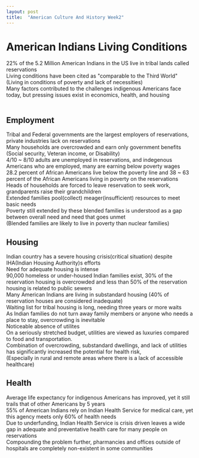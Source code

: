 ```yaml
---
layout: post
title:  "American Culture And History Week2"
---
```

# American Indians Living Conditions
22% of the 5.2 Million American Indians in the US live in tribal lands called reservations <br/>
Living conditions have been cited as "comparable to the Third World" (Living in conditions of poverty and lack of necessities)<br/>
Many factors contributed to the challenges indigenous Americans face today, but pressing issues exist in economics, health, and housing<br/>
<br/>
## Employment <br/>
Tribal and Federal governments are the largest employers of reservations, private industries lack on reservations <br/>
Many households are overcrowded and earn only government benefits (Social security, Veteran income, or Disability) <br/>
4/10 ~ 8/10 adults are unemployed in reservations, and indegenous Americans who are employed, many are earning below poverty wages <br/>
28.2 percent of African Americans live below the poverty line and 38 ~ 63 percent of the African Americans living in poverty on the reservations <br/>
Heads of households are forced to leave reservation to seek work, grandparents raise their grandchildren <br/>
Extended families pool(collect) meager(insufficient) resources to meet basic needs <br/>
Poverty still extended by these blended families is understood as a gap between overall need and need that goes unmet <br/>
(Blended families are likely to live in poverty than nuclear families) <br/>
## Housing <br/>
Indian country has a severe housing crisis(critical situation) despite IHA(Indian Housing Authority)s efforts<br/>
Need for adequate housing is intense <br/>
90,000 homeless or under-housed Indian families exist, 30% of the reservation housing is overcrowded and less than 50% of the reservation housing is related to public sewers <br/>
Many American Indians are living in substandard housing (40% of reservation houses are considered inadequate) <br/>
Waiting list for tribal housing is long, needing three years or more waits <br/>
As Indian families do not turn away family members or anyone who needs a place to stay, overcrowding is inevitable <br/>
Noticeable absence of utilites <br/>
On a seriously stretched budget, utilities are viewed as luxuries compared to food and transportation. <br/>
Combination of overcrowding, substandard dwellings, and lack of utilities has significantly increased the potential for health risk, <br/>
(Especially in rural and remote areas where there is a lack of accessible healthcare) <br/>
## Health <br/>
Average life expectancy for indigenous Americans has improved, yet it still trails that of other Americans by 5 years <br/>
55% of American Indians rely on Indian Health Service for medical care, yet this agency meets only 60% of health needs <br/>
Due to underfunding, Indian Health Service is crisis driven leaves a wide gap in adequate and preventative health care for many people on reservations <br/>
Compounding the problem further, pharmancies and offices outside of hospitals are completely non-existent in some communities <br/>









